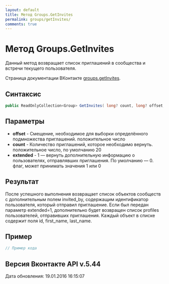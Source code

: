 ```yaml
---
layout: default
title: Метод Groups.GetInvites
permalink: groups/getInvites/
comments: true
---
```

# Метод Groups.GetInvites
Данный метод возвращает список приглашений в сообщества и встречи текущего пользователя.

Страница документации ВКонтакте [groups.getInvites](https://vk.com/dev/groups.getInvites).

## Синтаксис
``` csharp
public ReadOnlyCollection<Group> GetInvites( long? count, long? offset, bool? extended = null)
```

## Параметры
+ **offset** - Смещение, необходимое для выборки определённого подмножества приглашений. положительное число
+ **count** - Количество приглашений, которое необходимо вернуть. положительное число, по умолчанию 20
+ **extended** - 1 — вернуть дополнительную информацию о пользователях, отправлявших приглашения. По умолчанию — 0. флаг, может принимать значения 1 или 0

## Результат
После успешного выполнения возвращает список объектов сообществ с дополнительным полем invited_by, содержащим идентификатор пользователя, который отправил приглашение. 
Если был передан параметр extended=1, дополнительно будет возвращен список profiles пользователей, отправивших приглашения. Каждый объект в списке содержит поля id, first_name, last_name.

## Пример
``` csharp
// Пример кода
```

## Версия Вконтакте API v.5.44
Дата обновления: 19.01.2016 16:15:07

